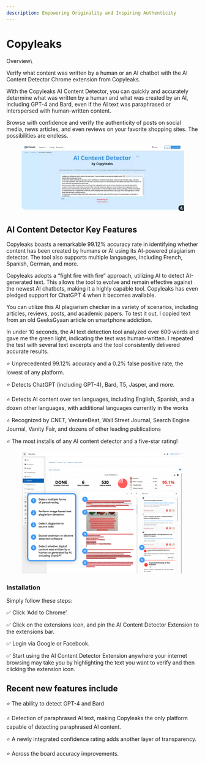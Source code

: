 ```yaml
---
description: Empowering Originality and Inspiring Authenticity
---
```


# Copyleaks

Overview\



Verify what content was written by a human or an AI chatbot with the AI Content Detector Chrome extension from Copyleaks.

With the Copyleaks AI Content Detector, you can quickly and accurately determine what was written by a human and what was created by an AI, including GPT-4 and Bard, even if the AI text was paraphrased or interspersed with human-written content.

Browse with confidence and verify the authenticity of posts on social media, news articles, and even reviews on your favorite shopping sites. The possibilities are endless.

<figure><img src="../.gitbook/assets/copyleaks-ai.webp" alt="" width="563"><figcaption></figcaption></figure>

## AI Content Detector Key Features

Copyleaks boasts a remarkable 99.12% accuracy rate in identifying whether content has been created by humans or AI using its AI-powered plagiarism detector. The tool also supports multiple languages, including French, Spanish, German, and more.

Copyleaks adopts a “fight fire with fire” approach, utilizing AI to detect AI-generated text. This allows the tool to evolve and remain effective against the newest AI chatbots, making it a highly capable tool. Copyleaks has even pledged support for ChatGPT 4 when it becomes available.

You can utilize this AI plagiarism checker in a variety of scenarios, including articles, reviews, posts, and academic papers. To test it out, I copied text from an old GeeksGyaan article on smartphone addiction.

In under 10 seconds, the AI text detection tool analyzed over 600 words and gave me the green light, indicating the text was human-written. I repeated the test with several text excerpts and the tool consistently delivered accurate results.

⭐ Unprecedented 99.12% accuracy and a 0.2% false positive rate, the lowest of any platform.

⭐ Detects ChatGPT (including GPT-4), Bard, T5, Jasper, and more.

⭐ Detects AI content over ten languages, including English, Spanish, and a dozen other languages, with additional languages currently in the works

⭐ Recognized by CNET, VentureBeat, Wall Street Journal, Search Engine Journal, Vanity Fair, and dozens of other leading publications

⭐ The most installs of any AI content detector and a five-star rating!

<figure><img src="../.gitbook/assets/copyleaks.png" alt="" width="563"><figcaption></figcaption></figure>

### Installation&#x20;

Simply follow these steps:

✅ Click ‘Add to Chrome’.&#x20;

✅ Click on the extensions icon, and pin the AI Content Detector Extension to the extensions bar.&#x20;

✅ Login via Google or Facebook.&#x20;

✅ Start using the AI Content Detector Extension anywhere your internet browsing may take you by highlighting the text you want to verify and then clicking the extension icon.

## Recent new features include

⭐ The ability to detect GPT-4 and Bard&#x20;

⭐ Detection of paraphrased AI text, making Copyleaks the only platform capable of detecting paraphrased AI content.&#x20;

⭐ A newly integrated confidence rating adds another layer of transparency.&#x20;

⭐ Across the board accuracy improvements.
